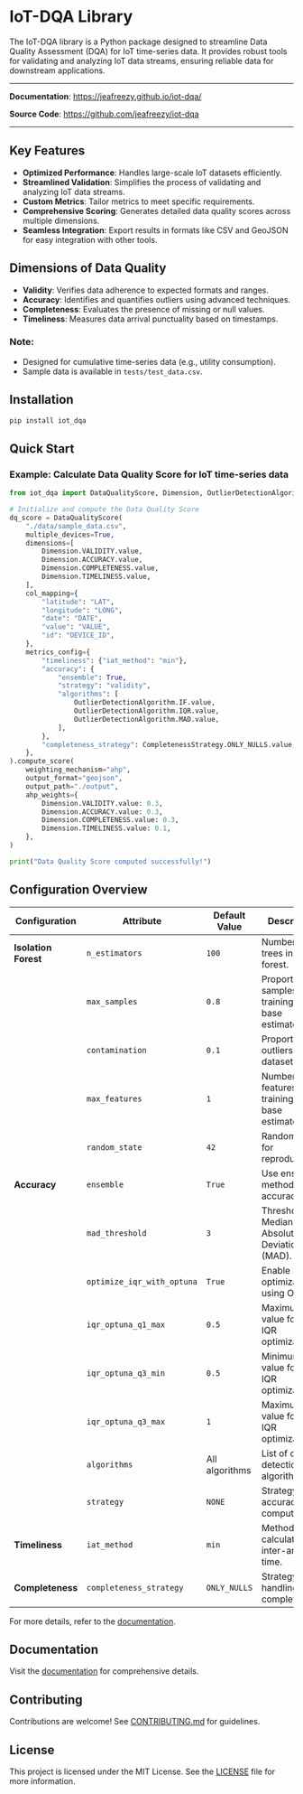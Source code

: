 # IoT-DQA Library

The IoT-DQA library is a Python package designed to streamline Data Quality Assessment (DQA) for IoT time-series data. It provides robust tools for validating and analyzing IoT data streams, ensuring reliable data for downstream applications.


---

**Documentation**: <a href="https://jeafreezy.github.io/iot-dqa" target="_blank">https://jeafreezy.github.io/iot-dqa/</a>

**Source Code**: <a href="https://github.com/jeafreezy/iot-dqa" target="_blank">https://github.com/jeafreezy/iot-dqa</a>

---


## Key Features

- **Optimized Performance**: Handles large-scale IoT datasets efficiently.
- **Streamlined Validation**: Simplifies the process of validating and analyzing IoT data streams.
- **Custom Metrics**: Tailor metrics to meet specific requirements.
- **Comprehensive Scoring**: Generates detailed data quality scores across multiple dimensions.
- **Seamless Integration**: Export results in formats like CSV and GeoJSON for easy integration with other tools.

## Dimensions of Data Quality
- **Validity**: Verifies data adherence to expected formats and ranges.
- **Accuracy**: Identifies and quantifies outliers using advanced techniques.
- **Completeness**: Evaluates the presence of missing or null values.
- **Timeliness**: Measures data arrival punctuality based on timestamps.

### Note:
- Designed for cumulative time-series data (e.g., utility consumption).
- Sample data is available in `tests/test_data.csv`.

## Installation
```bash
pip install iot_dqa
```

## Quick Start

### Example: Calculate Data Quality Score for IoT time-series data
```python
from iot_dqa import DataQualityScore, Dimension, OutlierDetectionAlgorithm, CompletenessStrategy

# Initialize and compute the Data Quality Score
dq_score = DataQualityScore(
    "./data/sample_data.csv",
    multiple_devices=True,
    dimensions=[
        Dimension.VALIDITY.value,
        Dimension.ACCURACY.value,
        Dimension.COMPLETENESS.value,
        Dimension.TIMELINESS.value,
    ],
    col_mapping={
        "latitude": "LAT",
        "longitude": "LONG",
        "date": "DATE",
        "value": "VALUE",
        "id": "DEVICE_ID",
    },
    metrics_config={
        "timeliness": {"iat_method": "min"},
        "accuracy": {
            "ensemble": True,
            "strategy": "validity",
            "algorithms": [
                OutlierDetectionAlgorithm.IF.value,
                OutlierDetectionAlgorithm.IQR.value,
                OutlierDetectionAlgorithm.MAD.value,
            ],
        },
        "completeness_strategy": CompletenessStrategy.ONLY_NULLS.value,
    },
).compute_score(
    weighting_mechanism="ahp",
    output_format="geojson",
    output_path="./output",
    ahp_weights={
        Dimension.VALIDITY.value: 0.3,
        Dimension.ACCURACY.value: 0.3,
        Dimension.COMPLETENESS.value: 0.3,
        Dimension.TIMELINESS.value: 0.1,
    },
)

print("Data Quality Score computed successfully!")
```

## Configuration Overview

| Configuration         | Attribute                  | Default Value       | Description                                                                 |
|-----------------------|----------------------------|---------------------|-----------------------------------------------------------------------------|
| **Isolation Forest**  | `n_estimators`            | `100`               | Number of trees in the forest.                                             |
|                       | `max_samples`             | `0.8`               | Proportion of samples for training each base estimator.                    |
|                       | `contamination`           | `0.1`               | Proportion of outliers in the dataset.                                     |
|                       | `max_features`            | `1`                 | Number of features for training each base estimator.                       |
|                       | `random_state`            | `42`                | Random seed for reproducibility.                                           |
| **Accuracy**          | `ensemble`                | `True`              | Use ensemble methods for accuracy.                                         |
|                       | `mad_threshold`           | `3`                 | Threshold for Median Absolute Deviation (MAD).                             |
|                       | `optimize_iqr_with_optuna`| `True`              | Enable IQR optimization using Optuna.                                      |
|                       | `iqr_optuna_q1_max`       | `0.5`               | Maximum value for Q1 in IQR optimization.                                  |
|                       | `iqr_optuna_q3_min`       | `0.5`               | Minimum value for Q3 in IQR optimization.                                  |
|                       | `iqr_optuna_q3_max`       | `1`                 | Maximum value for Q3 in IQR optimization.                                  |
|                       | `algorithms`              | All algorithms      | List of outlier detection algorithms.                                      |
|                       | `strategy`                | `NONE`              | Strategy for accuracy computation.                                         |
| **Timeliness**        | `iat_method`              | `min`               | Method to calculate inter-arrival time.                                    |
| **Completeness**      | `completeness_strategy`   | `ONLY_NULLS`        | Strategy for handling completeness.                                        |

For more details, refer to the [documentation](https://jeafreezy.github.io/iot-dqa/api/utils/configs/).

## Documentation
Visit the [documentation](https://jeafreezy.github.io/iot-dqa) for comprehensive details.

## Contributing
Contributions are welcome! See [CONTRIBUTING.md](CONTRIBUTING.md) for guidelines.

## License
This project is licensed under the MIT License. See the [LICENSE](LICENSE) file for more information.
